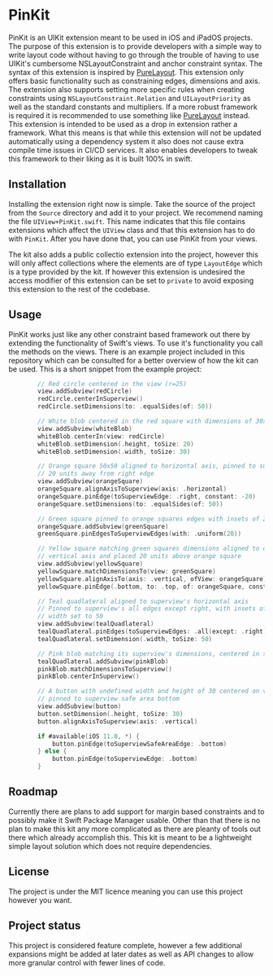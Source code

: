# PinKit
PinKit is an UIKit extension meant to be used in iOS and iPadOS projects. The purpose of this extension is to provide developers with a simple way to write layout code without having to  go through the trouble of having to use UIKit's cumbersome NSLayoutConstraint and anchor constraint syntax. The syntax of this extension is inspired by [PureLayout](https://github.com/PureLayout/PureLayout). This extension only offers basic functionality such as constraining edges, dimensions and axis. The extension also supports setting more specific rules when creating constraints using `NSLayoutConstraint.Relation` and `UILayoutPriority` as well as the standard constants and multipliers. If a more robust framework is required it is recommended to use something like [PureLayout](https://github.com/PureLayout/PureLayout) instead. This extension is intended to be used as a drop in extension rather a framework. What this means is that while this extension will not be updated automatically using a dependency system it also does not cause extra compile time issues in CI/CD services. It also enables developers to tweak this framework to their liking as it is built 100% in swift.

## Installation
Installing the extension right now is simple. Take the source of the project from the `Source` directory and add it to your project. We recommend naming the file `UIView+PinKit.swift`. This name indicates that this file contains extensions which affect the `UIView` class and that this extension has to do with `PinKit`. After you have done that, you can use PinKit from your views.

The kit also adds a public collectio extension into the project, however this will only affect collections where the elements are of type `LayoutEdge` which is a type provided by the kit. If however this extension is undesired the access modifier of this extension can be set to `private` to avoid exposing this extension to the rest of the codebase.

## Usage
PinKit works just like any other constraint based framework out there by extending the functionality of Swift's views. To use it's functionality you call the methods on the views. There is an example project included in this repository which can be consulted for a better overview of how the kit can be used. This is a short snippet from the example project:

```swift
        // Red circle centered in the view (r=25)
        view.addSubview(redCircle)
        redCircle.centerInSuperview()
        redCircle.setDimensions(to: .equalSides(of: 50))

        // White blob centered in the red square with dimensions of 30x20
        view.addSubview(whiteBlob)
        whiteBlob.centerIn(view: redCircle)
        whiteBlob.setDimension(.height, toSize: 20)
        whiteBlob.setDimension(.width, toSize: 30)

        // Orange square 50x50 aligned to horizontal axis, pinned to superview right
        // 20 units away from right edge
        view.addSubview(orangeSquare)
        orangeSquare.alignAxisToSuperview(axis: .horizontal)
        orangeSquare.pinEdge(toSuperviewEdge: .right, constant: -20)
        orangeSquare.setDimensions(to: .equalSides(of: 50))

        // Green square pinned to orange squares edges with insets of 20
        orangeSquare.addSubview(greenSquare)
        greenSquare.pinEdgesToSuperviewEdges(with: .uniform(20))

        // Yellow square matching green squares dimensions aligned to orange square's
        // vertical axis and placed 20 units above orange square
        view.addSubview(yellowSquare)
        yellowSquare.matchDimensionsTo(view: greenSquare)
        yellowSquare.alignAxisTo(axis: .vertical, ofView: orangeSquare)
        yellowSquare.pinEdge(.bottom, to: .top, of: orangeSquare, constant: -20)

        // Teal quadlateral aligned to superview's horizontal axis
        // Pinned to superview's all edges except right, with insets of 20
        // width set to 50
        view.addSubview(tealQuadlateral)
        tealQuadlateral.pinEdges(toSuperviewEdges: .all(except: .right), with: .uniform(20))
        tealQuadlateral.setDimension(.width, toSize: 50)

        // Pink blob matching its superview's dimensions, centered in superview
        tealQuadlateral.addSubview(pinkBlob)
        pinkBlob.matchDimensionsToSuperview()
        pinkBlob.centerInSuperview()

        // A button with undefined width and height of 30 centered on vertical axis,
        // pinned to superview safe area bottom
        view.addSubview(button)
        button.setDimension(.height, toSize: 30)
        button.alignAxisToSuperview(axis: .vertical)

        if #available(iOS 11.0, *) {
            button.pinEdge(toSuperviewSafeAreaEdge: .bottom)
        } else {
            button.pinEdge(toSuperviewEdge: .bottom)
        }
```

## Roadmap
Currently there are plans to add support for margin based constraints and to possibly make it Swift Package Manager usable. Other than that there is no plan to make this kit any more complicated as there are pleanty of tools out there which already accomplish this. This kit is meant to be a lightweight simple layout solution which does not require dependencies.

## License
The project is under the MIT licence meaning you can use this project however you want.

## Project status
This project is considered feature complete, however a few additional expansions might be added at later dates as well as API changes to allow more granular control with fewer lines of code.